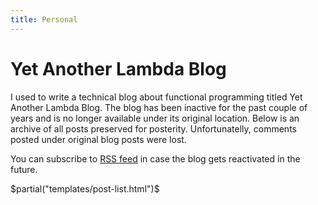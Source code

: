 ```yaml
---
title: Personal
---
```


Yet Another Lambda Blog
=======================

I used to write a technical blog about functional programming titled Yet Another
Lambda Blog.  The blog has been inactive for the past couple of years and is no
longer available under its original location.  Below is an archive of all posts
preserved for posterity.  Unfortunatelly, comments posted under original blog
posts were lost.

You can subscribe to [RSS feed](https://jstolarek.github.io/feed.xml) in case
the blog gets reactivated in the future.

$partial("templates/post-list.html")$
